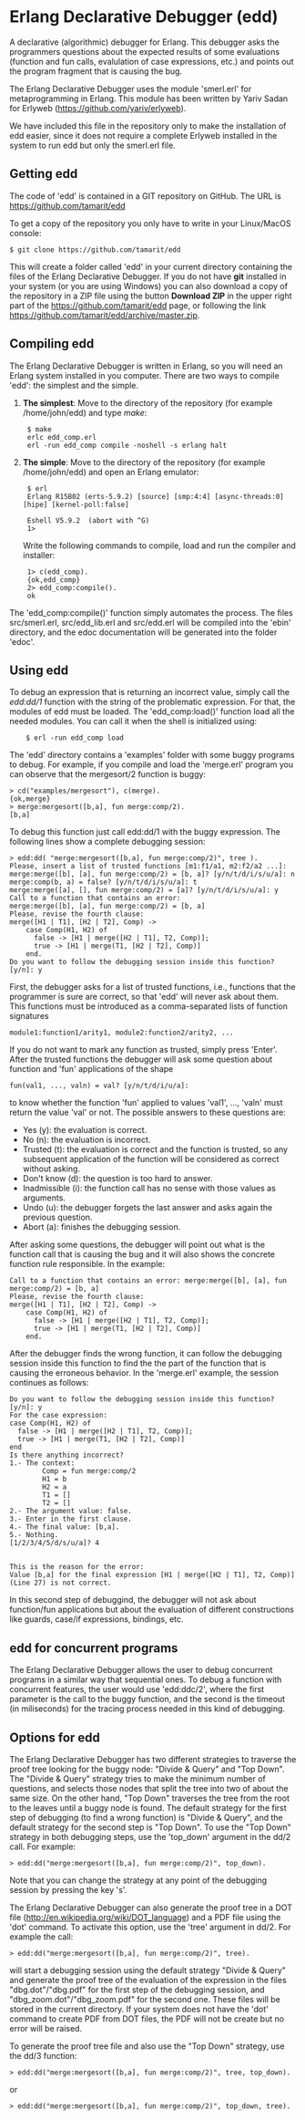Erlang Declarative Debugger (edd)
=================================

A declarative (algorithmic) debugger for Erlang. This debugger asks the 
programmers questions about the expected results of some evaluations (function 
and fun calls, evalulation of case expressions, etc.) and points out the program 
fragment that is causing the bug. 

The Erlang Declarative Debugger uses the module 'smerl.erl' for metaprogramming 
in Erlang. This module has been written by Yariv Sadan for Erlyweb 
(https://github.com/yariv/erlyweb).
  
We have included this file in the repository only to make the installation of
edd easier, since it does not require a complete Erlyweb installed in the 
system to run edd but only the smerl.erl file.

Getting edd
----------------
The code of 'edd' is contained in a GIT repository on GitHub. The URL is 
https://github.com/tamarit/edd

To get a copy of the repository you only have to write in your Linux/MacOS 
console:

    $ git clone https://github.com/tamarit/edd

This will create a folder called 'edd' in your current directory containing the
files of the Erlang Declarative Debugger. If you do not have **git** installed
in your system (or you are using Windows) you can also download a copy of the
repository in a ZIP file using the button **Download ZIP** in the upper right 
part of the https://github.com/tamarit/edd page, or following the link 
https://github.com/tamarit/edd/archive/master.zip.


Compiling edd
-------------

The Erlang Declarative Debugger is written in Erlang, so you will need an Erlang
system installed in you computer. There are two ways to compile 'edd': the 
simplest and the simple.

1. **The simplest**: Move to the directory of the repository (for example /home/john/edd) and type *make*:	

        $ make
        erlc edd_comp.erl
        erl -run edd_comp compile -noshell -s erlang halt
        
2. **The simple**: Move to the directory of the repository (for example /home/john/edd) and open an Erlang 
emulator:

        $ erl
        Erlang R15B02 (erts-5.9.2) [source] [smp:4:4] [async-threads:0] [hipe] [kernel-poll:false]
        
        Eshell V5.9.2  (abort with ^G)
        1> 
        
    Write the following commands to compile, load and run the compiler and 
    installer: 
    
        1> c(edd_comp).
        {ok,edd_comp}
        2> edd_comp:compile().
        ok

The 'edd_comp:compile()' function simply automates the process. The files 
src/smerl.erl, src/edd_lib.erl and src/edd.erl will be compiled into the 'ebin' 
directory, and the edoc documentation will be generated into the folder 'edoc'.


Using edd
---------

To debug an expression that is returning an incorrect value, simply call the
*edd:dd/1* function with the string of the problematic expression. For that, the
modules of edd must be loaded. The 'edd_comp:load()' function load all the needed
modules. You can call it when the shell is initialized using:

        $ erl -run edd_comp load
 
The 'edd' directory contains a 'examples' folder with some buggy programs to 
debug. For example, if you compile and load the 'merge.erl' program you can observe 
that the mergesort/2 function is buggy:

    > cd("examples/mergesort"), c(merge).
    {ok,merge}
    > merge:mergesort([b,a], fun merge:comp/2).
    [b,a]

To debug this function just call edd:dd/1 with the buggy expression. The 
following lines show a complete debugging session:

    > edd:dd( "merge:mergesort([b,a], fun merge:comp/2)", tree ).
    Please, insert a list of trusted functions [m1:f1/a1, m2:f2/a2 ...]: 
    merge:merge([b], [a], fun merge:comp/2) = [b, a]? [y/n/t/d/i/s/u/a]: n
    merge:comp(b, a) = false? [y/n/t/d/i/s/u/a]: t
    merge:merge([a], [], fun merge:comp/2) = [a]? [y/n/t/d/i/s/u/a]: y
    Call to a function that contains an error:
    merge:merge([b], [a], fun merge:comp/2) = [b, a]
    Please, revise the fourth clause:
    merge([H1 | T1], [H2 | T2], Comp) ->
        case Comp(H1, H2) of
          false -> [H1 | merge([H2 | T1], T2, Comp)];
          true -> [H1 | merge(T1, [H2 | T2], Comp)]
        end.
    Do you want to follow the debugging session inside this function? [y/n]: y
 
First, the debugger asks for a list of trusted functions, i.e., functions that 
the programmer is sure are correct, so that 'edd' will never ask about them. 
This functions must be introduced as a comma-separated lists of function 
signatures 
  
    module1:function1/arity1, module2:function2/arity2, ...
  
If you do not want to mark any function as trusted, simply press 'Enter'. 
After the trusted functions the debugger will ask some question about function 
and 'fun' applications of the shape

    fun(val1, ..., valn) = val? [y/n/t/d/i/u/a]: 
  
to know whether the function 'fun' applied to values 'val1', ..., 'valn' must 
return the value 'val' or not. The possible answers to these questions are:
 * Yes (y): the evaluation is correct.
 * No (n): the evaluation is incorrect.
 * Trusted (t): the evaluation is correct and the function is trusted, so any 
                subsequent application of the function will be considered as
                correct without asking.
 * Don't know (d): the question is too hard to answer.
 * Inadmissible (i): the function call has no sense with those values as
                     arguments.
 * Undo (u): the debugger forgets the last answer and asks again the previous
             question.
 * Abort (a): finishes the debugging session.                

After asking some questions, the debugger will point out what is the function 
call that is causing the bug and it will also shows the concrete function rule
responsible. In the example:

    Call to a function that contains an error: merge:merge([b], [a], fun merge:comp/2) = [b, a]
    Please, revise the fourth clause:
    merge([H1 | T1], [H2 | T2], Comp) ->
        case Comp(H1, H2) of
          false -> [H1 | merge([H2 | T1], T2, Comp)];
          true -> [H1 | merge(T1, [H2 | T2], Comp)]
        end.
        
After the debugger finds the wrong function, it can follow the debugging session 
inside this function to find the the part of the function that is causing the
erroneous behavior. In the 'merge.erl' example, the session continues as follows:

    Do you want to follow the debugging session inside this function? [y/n]: y
    For the case expression:
    case Comp(H1, H2) of
      false -> [H1 | merge([H2 | T1], T2, Comp)];
      true -> [H1 | merge(T1, [H2 | T2], Comp)]
    end
    Is there anything incorrect?
    1.- The context:
            Comp = fun merge:comp/2
            H1 = b
            H2 = a
            T1 = []
            T2 = []
    2.- The argument value: false.
    3.- Enter in the first clause.
    4.- The final value: [b,a].
    5.- Nothing.
    [1/2/3/4/5/d/s/u/a]? 4
    
    
    This is the reason for the error:
    Value [b,a] for the final expression [H1 | merge([H2 | T1], T2, Comp)] (Line 27) is not correct.
    
In this second step of debuggind, the debugger will not ask about function/fun
applications but about the evaluation of different constructions like guards,
case/if expressions, bindings, etc. 

edd for concurrent programs
---------------------------

The Erlang Declarative Debugger allows the user to debug concurrent programs in
a similar way that sequential ones. To debug a function with concurrent features, 
the user would use 'edd:ddc/2', where the first parameter is the call to the
buggy function, and the second is the timeout (in miliseconds) for the tracing 
process needed in this kind of debugging. 
    

Options for edd
---------------

The Erlang Declarative Debugger has two different strategies to traverse the
proof tree looking for the buggy node: "Divide & Query" and "Top Down". The
"Divide & Query" strategy tries to make the minimum number of questions, and selects
those nodes that split the tree into two of about the same size. On the other hand,
"Top Down" traverses the tree from the root to the leaves until a buggy node is 
found. The default strategy for the first step of debugging (to find a wrong
function) is "Divide & Query", and the default strategy for the second step is 
"Top Down". To use the "Top Down" strategy in both debugging steps, use the 
'top_down' argument in the dd/2 call. For example:

    > edd:dd("merge:mergesort([b,a], fun merge:comp/2)", top_down).
    
Note that you can change the strategy at any point of the debugging session by 
pressing the key 's'.
    
The Erlang Declarative Debugger can also generate the proof tree in a DOT file
(http://en.wikipedia.org/wiki/DOT_language) and a PDF file using the 'dot'
command. To activate this option, use the 'tree' argument in dd/2. For
example the call:

    > edd:dd("merge:mergesort([b,a], fun merge:comp/2)", tree).
    
will start a debugging session using the default strategy "Divide & Query" and
generate the proof tree of the evaluation of the expression in the files 
"dbg.dot"/"dbg.pdf" for the first step of the debugging session, and 
"dbg_zoom.dot"/"dbg_zoom.pdf" for the second one. These files will be stored in
the current directory. If your system does not have the 'dot' command to create 
PDF from DOT files, the PDF will not be create but no error will be raised. 

To generate the proof tree file and also use the "Top Down" strategy, use the
dd/3 function:

    > edd:dd("merge:mergesort([b,a], fun merge:comp/2)", tree, top_down).
    
or 

    > edd:dd("merge:mergesort([b,a], fun merge:comp/2)", top_down, tree).




